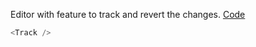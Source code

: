 Editor with feature to track and revert the changes. <a target="_blank" href="https://github.com/nib-edit/Nib/blob/master/packages/docs/demo/TrackChanges/index.jsx">Code</a>

```js
<Track />
```
